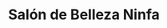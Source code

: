 ---
title: "Salón de Belleza Ninfa"
url: /hinojosa-del-duque/salon-de-belleza-ninfa/
shop: cosméticos
---